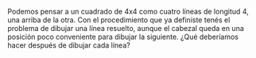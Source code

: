 Podemos pensar a un cuadrado de 4x4 como cuatro líneas de longitud 4, una arriba de la otra. Con el procedimiento que ya definiste tenés el problema de dibujar una línea resuelto, aunque el cabezal queda en una posición poco conveniente para dibujar la siguiente. ¿Qué deberíamos hacer después de dibujar cada línea?